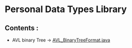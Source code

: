 # **Personal Data Types Library**

## Contents : 

  * AVL binary Tree -> [AVL_BinaryTreeFormat.java](https://github.com/mridho/Data-Types-Library/blob/master/AVL_BinaryTreeFormat.java)
